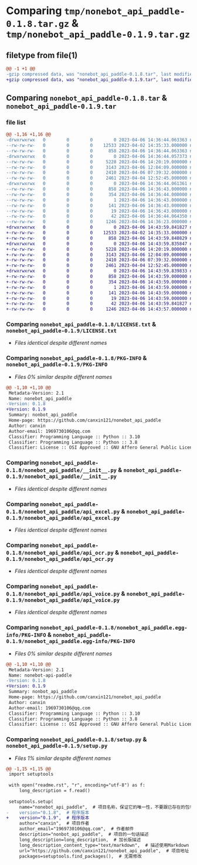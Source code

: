 # Comparing `tmp/nonebot_api_paddle-0.1.8.tar.gz` & `tmp/nonebot_api_paddle-0.1.9.tar.gz`

## filetype from file(1)

```diff
@@ -1 +1 @@
-gzip compressed data, was "nonebot_api_paddle-0.1.8.tar", last modified: Thu Apr  6 14:36:44 2023, max compression
+gzip compressed data, was "nonebot_api_paddle-0.1.9.tar", last modified: Thu Apr  6 14:43:59 2023, max compression
```

## Comparing `nonebot_api_paddle-0.1.8.tar` & `nonebot_api_paddle-0.1.9.tar`

### file list

```diff
@@ -1,16 +1,16 @@
-drwxrwxrwx   0        0        0        0 2023-04-06 14:36:44.063363 nonebot_api_paddle-0.1.8/
--rw-rw-rw-   0        0        0    12533 2023-04-02 14:35:33.000000 nonebot_api_paddle-0.1.8/LICENSE.txt
--rw-rw-rw-   0        0        0      858 2023-04-06 14:36:44.063363 nonebot_api_paddle-0.1.8/PKG-INFO
-drwxrwxrwx   0        0        0        0 2023-04-06 14:36:44.057373 nonebot_api_paddle-0.1.8/nonebot_api_paddle/
--rw-rw-rw-   0        0        0     5228 2023-04-06 14:20:19.000000 nonebot_api_paddle-0.1.8/nonebot_api_paddle/__init__.py
--rw-rw-rw-   0        0        0     3143 2023-04-06 12:04:09.000000 nonebot_api_paddle-0.1.8/nonebot_api_paddle/api_excel.py
--rw-rw-rw-   0        0        0     2410 2023-04-06 07:39:32.000000 nonebot_api_paddle-0.1.8/nonebot_api_paddle/api_ocr.py
--rw-rw-rw-   0        0        0     2461 2023-04-04 12:52:45.000000 nonebot_api_paddle-0.1.8/nonebot_api_paddle/api_voice.py
-drwxrwxrwx   0        0        0        0 2023-04-06 14:36:44.061361 nonebot_api_paddle-0.1.8/nonebot_api_paddle.egg-info/
--rw-rw-rw-   0        0        0      858 2023-04-06 14:36:43.000000 nonebot_api_paddle-0.1.8/nonebot_api_paddle.egg-info/PKG-INFO
--rw-rw-rw-   0        0        0      354 2023-04-06 14:36:44.000000 nonebot_api_paddle-0.1.8/nonebot_api_paddle.egg-info/SOURCES.txt
--rw-rw-rw-   0        0        0        1 2023-04-06 14:36:43.000000 nonebot_api_paddle-0.1.8/nonebot_api_paddle.egg-info/dependency_links.txt
--rw-rw-rw-   0        0        0      141 2023-04-06 14:36:43.000000 nonebot_api_paddle-0.1.8/nonebot_api_paddle.egg-info/requires.txt
--rw-rw-rw-   0        0        0       19 2023-04-06 14:36:43.000000 nonebot_api_paddle-0.1.8/nonebot_api_paddle.egg-info/top_level.txt
--rw-rw-rw-   0        0        0       42 2023-04-06 14:36:44.064350 nonebot_api_paddle-0.1.8/setup.cfg
--rw-rw-rw-   0        0        0     1246 2023-04-06 14:36:23.000000 nonebot_api_paddle-0.1.8/setup.py
+drwxrwxrwx   0        0        0        0 2023-04-06 14:43:59.841827 nonebot_api_paddle-0.1.9/
+-rw-rw-rw-   0        0        0    12533 2023-04-02 14:35:33.000000 nonebot_api_paddle-0.1.9/LICENSE.txt
+-rw-rw-rw-   0        0        0      858 2023-04-06 14:43:59.840829 nonebot_api_paddle-0.1.9/PKG-INFO
+drwxrwxrwx   0        0        0        0 2023-04-06 14:43:59.835847 nonebot_api_paddle-0.1.9/nonebot_api_paddle/
+-rw-rw-rw-   0        0        0     5228 2023-04-06 14:20:19.000000 nonebot_api_paddle-0.1.9/nonebot_api_paddle/__init__.py
+-rw-rw-rw-   0        0        0     3143 2023-04-06 12:04:09.000000 nonebot_api_paddle-0.1.9/nonebot_api_paddle/api_excel.py
+-rw-rw-rw-   0        0        0     2410 2023-04-06 07:39:32.000000 nonebot_api_paddle-0.1.9/nonebot_api_paddle/api_ocr.py
+-rw-rw-rw-   0        0        0     2461 2023-04-04 12:52:45.000000 nonebot_api_paddle-0.1.9/nonebot_api_paddle/api_voice.py
+drwxrwxrwx   0        0        0        0 2023-04-06 14:43:59.839833 nonebot_api_paddle-0.1.9/nonebot_api_paddle.egg-info/
+-rw-rw-rw-   0        0        0      858 2023-04-06 14:43:59.000000 nonebot_api_paddle-0.1.9/nonebot_api_paddle.egg-info/PKG-INFO
+-rw-rw-rw-   0        0        0      354 2023-04-06 14:43:59.000000 nonebot_api_paddle-0.1.9/nonebot_api_paddle.egg-info/SOURCES.txt
+-rw-rw-rw-   0        0        0        1 2023-04-06 14:43:59.000000 nonebot_api_paddle-0.1.9/nonebot_api_paddle.egg-info/dependency_links.txt
+-rw-rw-rw-   0        0        0      141 2023-04-06 14:43:59.000000 nonebot_api_paddle-0.1.9/nonebot_api_paddle.egg-info/requires.txt
+-rw-rw-rw-   0        0        0       19 2023-04-06 14:43:59.000000 nonebot_api_paddle-0.1.9/nonebot_api_paddle.egg-info/top_level.txt
+-rw-rw-rw-   0        0        0       42 2023-04-06 14:43:59.841827 nonebot_api_paddle-0.1.9/setup.cfg
+-rw-rw-rw-   0        0        0     1246 2023-04-06 14:43:57.000000 nonebot_api_paddle-0.1.9/setup.py
```

### Comparing `nonebot_api_paddle-0.1.8/LICENSE.txt` & `nonebot_api_paddle-0.1.9/LICENSE.txt`

 * *Files identical despite different names*

### Comparing `nonebot_api_paddle-0.1.8/PKG-INFO` & `nonebot_api_paddle-0.1.9/PKG-INFO`

 * *Files 0% similar despite different names*

```diff
@@ -1,10 +1,10 @@
 Metadata-Version: 2.1
 Name: nonebot_api_paddle
-Version: 0.1.8
+Version: 0.1.9
 Summary: nonbot_api_paddle
 Home-page: https://github.com/canxin121/nonebot_api_paddle
 Author: canxin
 Author-email: 1969730106@qq.com
 Classifier: Programming Language :: Python :: 3.10
 Classifier: Programming Language :: Python :: 3.8
 Classifier: License :: OSI Approved :: GNU Affero General Public License v3
```

### Comparing `nonebot_api_paddle-0.1.8/nonebot_api_paddle/__init__.py` & `nonebot_api_paddle-0.1.9/nonebot_api_paddle/__init__.py`

 * *Files identical despite different names*

### Comparing `nonebot_api_paddle-0.1.8/nonebot_api_paddle/api_excel.py` & `nonebot_api_paddle-0.1.9/nonebot_api_paddle/api_excel.py`

 * *Files identical despite different names*

### Comparing `nonebot_api_paddle-0.1.8/nonebot_api_paddle/api_ocr.py` & `nonebot_api_paddle-0.1.9/nonebot_api_paddle/api_ocr.py`

 * *Files identical despite different names*

### Comparing `nonebot_api_paddle-0.1.8/nonebot_api_paddle/api_voice.py` & `nonebot_api_paddle-0.1.9/nonebot_api_paddle/api_voice.py`

 * *Files identical despite different names*

### Comparing `nonebot_api_paddle-0.1.8/nonebot_api_paddle.egg-info/PKG-INFO` & `nonebot_api_paddle-0.1.9/nonebot_api_paddle.egg-info/PKG-INFO`

 * *Files 0% similar despite different names*

```diff
@@ -1,10 +1,10 @@
 Metadata-Version: 2.1
 Name: nonebot-api-paddle
-Version: 0.1.8
+Version: 0.1.9
 Summary: nonbot_api_paddle
 Home-page: https://github.com/canxin121/nonebot_api_paddle
 Author: canxin
 Author-email: 1969730106@qq.com
 Classifier: Programming Language :: Python :: 3.10
 Classifier: Programming Language :: Python :: 3.8
 Classifier: License :: OSI Approved :: GNU Affero General Public License v3
```

### Comparing `nonebot_api_paddle-0.1.8/setup.py` & `nonebot_api_paddle-0.1.9/setup.py`

 * *Files 1% similar despite different names*

```diff
@@ -1,15 +1,15 @@
 import setuptools
 
 with open("readme.rst", "r", encoding="utf-8") as f:
     long_description = f.read()
 
 setuptools.setup(
     name="nonebot_api_paddle",  # 项目名称，保证它的唯一性，不要跟已存在的包名冲突即可
-    version="0.1.8",  # 程序版本
+    version="0.1.9",  # 程序版本
     author="canxin",  # 项目作者
     author_email="1969730106@qq.com",  # 作者邮件
     description="nonbot_api_paddle",  # 项目的一句话描述
     long_description=long_description,  # 加长版描述
     long_description_content_type="text/markdown",  # 描述使用Markdown
     url="https://github.com/canxin121/nonebot_api_paddle",  # 项目地址
     packages=setuptools.find_packages(),  # 无需修改
```

